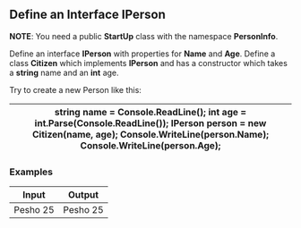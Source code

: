 ﻿Define an Interface IPerson
---------------------------

**NOTE**: You need a public **StartUp** class with the namespace **PersonInfo**.

Define an interface **IPerson** with properties for **Name** and **Age**. Define
a class **Citizen** which implements **IPerson** and has a constructor which
takes a **string** name and an **int** age.

Try to create a new Person like this:

| string name = Console.ReadLine(); int age = int.Parse(Console.ReadLine()); IPerson person = new Citizen(name, age); Console.WriteLine(person.Name); Console.WriteLine(person.Age); |
|------------------------------------------------------------------------------------------------------------------------------------------------------------------------------------|


### Examples

| **Input** | **Output** |
|-----------|------------|
| Pesho 25  | Pesho 25   |